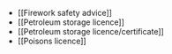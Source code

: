 - [[Firework safety advice]]
- [[Petroleum storage licence]]
- [[Petroleum storage licence/certificate]]
- [[Poisons licence]]
